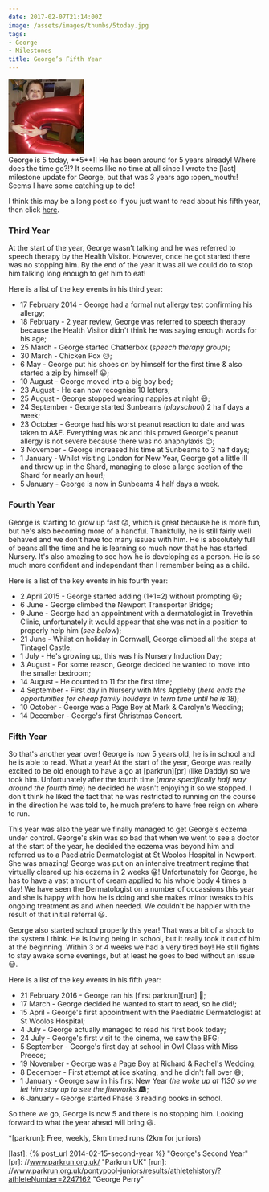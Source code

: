 ```yaml
---
date: 2017-02-07T21:14:00Z
image: /assets/images/thumbs/5today.jpg
tags:
- George
- Milestones
title: George’s Fifth Year
---
```


<div class="flickr image alignright">
  <span>
    <a title="5 Today!" href="//farm1.static.flickr.com/518/32638280971_806115dbb1_b.jpg" class="image">
      <img src="/assets/images/thumbs/5today.jpg" alt="5 Today!" data-pin-nopin="true">
    </a>
    <a title="View on Flickr" href="//www.flickr.com/photos/richard-perry/32638280971/" class="flickrlink"> </a>
  </span>
</div>
George is 5 today, **5**!! He has been around for 5 years already! Where does the time go?!? It
seems like no time at all since I wrote the [last] milestone update for George, but that was 3 years
ago :open_mouth:! Seems I have some catching up to do! 

I think this may be a long post so if you just want to read about his fifth year, then click
[here](#fifth-year).

### Third Year

At the start of the year, George wasn’t talking and he was referred to speech therapy by the Health
Visitor. However, once he got started there was no stopping him. By the end of the year it was all
we could do to stop him talking long enough to get him to eat!

Here is a list of the key events in his third year:

  * 17 February 2014 - George had a formal nut allergy test confirming his allergy;
  * 18 February - 2 year review, George was referred to speech therapy because the Health Visitor
    didn't think he was saying enough words for his age;
  * 25 March - George started Chatterbox (_speech therapy group_);
  * 30 March - Chicken Pox :disappointed_relieved:;
  * 6 May - George put his shoes on by himself for the first time & also started a zip by himself
    :grinning:;
  * 10 August - George moved into a big boy bed;
  * 23 August - He can now recognise 10 letters;
  * 25 August - George stopped wearing nappies at night :smiley:;
  * 24 September - George started Sunbeams (_playschool_) 2 half days a week;
  * 23 October - George had his worst peanut reaction to date and was taken to A&E. Everything was
    ok and this proved George's peanut allergy is not severe because there was no anaphylaxis
    :relieved:;
  * 3 November - George increased his time at Sunbeams to 3 half days;
  * 1 January - Whilst visiting London for New Year, George got a little ill and threw up in the
    Shard, managing to close a large section of the Shard for nearly an hour!;
  * 5 January - George is now in Sunbeams 4 half days a week.

### Fourth Year

George is starting to grow up fast :worried:, which is great because he is more fun, but he's also
becoming more of a handful. Thankfully, he is still fairly well behaved and we don't have too many
issues with him. He is absolutely full of beans all the time and he is learning so much now that he
has started Nursery. It's also amazing to see how he is developing as a person. He is so much more
confident and independant than I remember being as a child.

Here is a list of the key events in his fourth year:

  * 2 April 2015 - George started adding (1+1=2) without prompting :smiley:;
  * 6 June - George climbed the Newport Transporter Bridge;
  * 9 June - George had an appointment with a dermatologist in Trevethin Clinic, unfortunately it
    would appear that she was not in a position to properly help him (_see below_);
  * 21 June - Whilst on holiday in Cornwall, George climbed all the steps at Tintagel Castle;
  * 1 July - He's growing up, this was his Nursery Induction Day;
  * 3 August - For some reason, George decided he wanted to move into the smaller bedroom;
  * 14 August - He counted to 11 for the first time;
  * 4 September - First day in Nursery with Mrs Appleby (_here ends the opportunities for cheap
    family holidays in term time until he is 18_);
  * 10 October - George was a Page Boy at Mark & Carolyn's Wedding;
  * 14 December - George's first Christmas Concert.

### Fifth Year

So that's another year over! George is now 5 years old, he is in school and he is able to read. What
a year! At the start of the year, George was really excited to be old enough to have a go at
[parkrun][pr] (like Daddy) so we took him. Unfortunately after the fourth time (_more specifically
half way around the fourth time_) he decided he wasn't enjoying it so we stopped. I don't think he
liked the fact that he was restricted to running on the course in the direction he was told to, he
much prefers to have free reign on where to run.

This year was also the year we finally managed to get George's eczema under control. George's skin
was so bad that when we went to see a doctor at the start of the year, he decided the eczema was
beyond him and referred us to a Paediatric Dermatologist at St Woolos Hospital in Newport. She was
amazing! George was put on an intensive treatment regime that virtually cleared up his eczema in 2
weeks :grinning:! Unfortunately for George, he has to have a vast amount of cream applied to his
whole body 4 times a day! We have seen the Dermatologist on a number of occassions this year and she
is happy with how he is doing and she makes minor tweaks to his ongoing treatment as and when
needed. We couldn't be happier with the result of that initial referral :smiley:.

George also started school properly this year! That was a bit of a shock to the system I think. He
is loving being in school, but it really took it out of him at the beginning. Within 3 or 4 weeks
we had a very tired boy! He still fights to stay awake some evenings, but at least he goes to bed
without an issue :smiley:. 

Here is a list of the key events in his fifth year:

  * 21 February 2016 - George ran his [first parkrun][run] :runner:;
  * 17 March - George decided he wanted to start to read, so he did!;
  * 15 April - George's first appointment with the Paediatric Dermatologist at St Woolos Hospital;
  * 4 July - George actually managed to read his first book today;
  * 24 July - George's first visit to the cinema, we saw the BFG;
  * 5 September - George's first day at school in Owl Class with Miss Preece;
  * 19 November - George was a Page Boy at Richard & Rachel's Wedding;
  * 8 December - First attempt at ice skating, and he didn't fall over :smile:;
  * 1 January - George saw in his first New Year (_he woke up at 1130 so we let him stay up to see
    the fireworks :fireworks:_);
  * 6 January - George started Phase 3 reading books in school.

So there we go, George is now 5 and there is no stopping him. Looking forward to what the year ahead
will bring :smiley:.


*[parkrun]: Free, weekly, 5km timed runs (2km for juniors)

[last]: {% post_url 2014-02-15-second-year %} "George's Second Year"
[pr]: //www.parkrun.org.uk/ "Parkrun UK"
[run]: //www.parkrun.org.uk/pontypool-juniors/results/athletehistory/?athleteNumber=2247162 "George Perry"